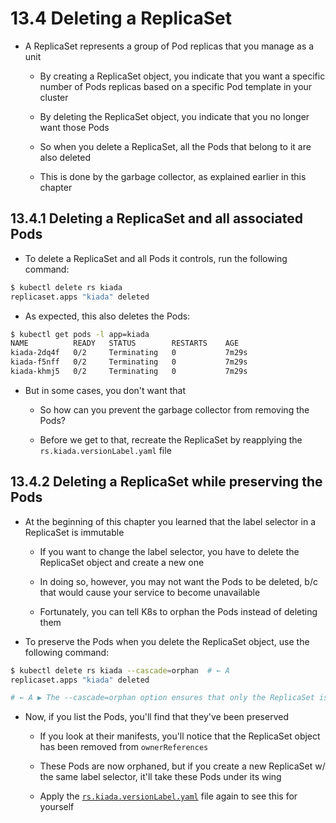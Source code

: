 # 13.4 Deleting a ReplicaSet

* A ReplicaSet represents a group of Pod replicas that you manage as a unit

  * By creating a ReplicaSet object, you indicate that you want a specific number of Pods replicas based on a specific Pod template in your cluster

  * By deleting the ReplicaSet object, you indicate that you no longer want those Pods

  * So when you delete a ReplicaSet, all the Pods that belong to it are also deleted

  * This is done by the garbage collector, as explained earlier in this chapter

## 13.4.1 Deleting a ReplicaSet and all associated Pods

* To delete a ReplicaSet and all Pods it controls, run the following command:

```zsh
$ kubectl delete rs kiada
replicaset.apps "kiada" deleted
```

* As expected, this also deletes the Pods:

```zsh
$ kubectl get pods -l app=kiada
NAME          READY   STATUS        RESTARTS    AGE
kiada-2dq4f   0/2     Terminating   0           7m29s
kiada-f5nff   0/2     Terminating   0           7m29s
kiada-khmj5   0/2     Terminating   0           7m29s
```

* But in some cases, you don't want that

  * So how can you prevent the garbage collector from removing the Pods?

  * Before we get to that, recreate the ReplicaSet by reapplying the `rs.kiada.versionLabel.yaml` file

## 13.4.2 Deleting a ReplicaSet while preserving the Pods

* At the beginning of this chapter you learned that the label selector in a ReplicaSet is immutable

  * If you want to change the label selector, you have to delete the ReplicaSet object and create a new one

  * In doing so, however, you may not want the Pods to be deleted, b/c that would cause your service to become unavailable

  * Fortunately, you can tell K8s to orphan the Pods instead of deleting them

* To preserve the Pods when you delete the ReplicaSet object, use the following command:

```zsh
$ kubectl delete rs kiada --cascade=orphan  # ← A
replicaset.apps "kiada" deleted

# ← A ▶︎ The --cascade=orphan option ensures that only the ReplicaSet is deleted, while the Pods are preserved.
```

* Now, if you list the Pods, you'll find that they've been preserved

  * If you look at their manifests, you'll notice that the ReplicaSet object has been removed from `ownerReferences`

  * These Pods are now orphaned, but if you create a new ReplicaSet w/ the same label selector, it'll take these Pods under its wing

  * Apply the [`rs.kiada.versionLabel.yaml`](rs.kiada.versionLabel.yaml) file again to see this for yourself
